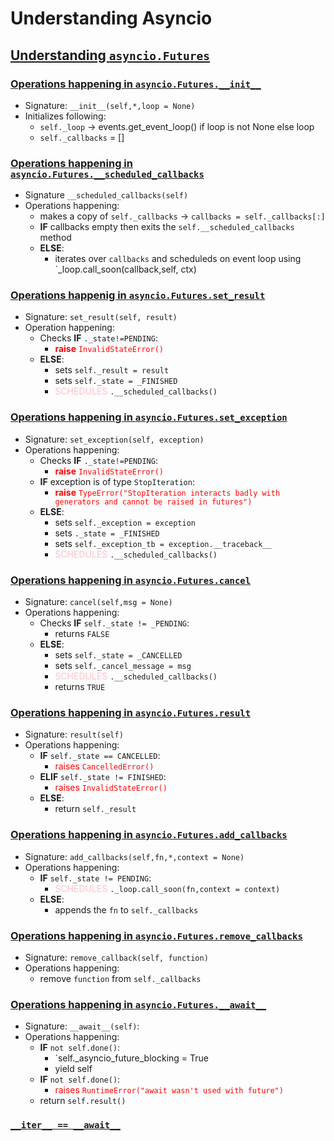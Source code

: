 # Understanding **Asyncio**

## <u>Understanding `asyncio.Futures`</u>

### <u>Operations happening in `asyncio.Futures.__init__`</u>
- Signature: `__init__(self,*,loop = None)`
- Initializes following:
    - `self._loop` -> events.get_event_loop() if loop is not None else loop
    -  `self._callbacks` = []

### <u>Operations happening in `asyncio.Futures.__scheduled_callbacks`</u>
- Signature `__scheduled_callbacks(self)`
- Operations happening:
    - makes a copy of `self._callbacks` -> `callbacks = self._callbacks[:] `
    - **IF** callbacks empty then exits the `self.__scheduled_callbacks` method
    - **ELSE**:
        - iterates over `callbacks` and scheduleds on event loop using `_loop.call_soon(callback,self, ctx)

### <u>Operations happenig in `asyncio.Futures.set_result`</u>
- Signature: `set_result(self, result)`
- Operation happening:
    - Checks **IF** `._state!=PENDING`:
        - <span style="color:red">**raise** `InvalidStateError()`</span>
    - **ELSE**:
        - sets `self._result = result`
        - sets `self._state = _FINISHED`
        - <span style="color:pink">SCHEDULES</span> `.__scheduled_callbacks()`

### <u>Operations happening in `asyncio.Futures.set_exception`</u>
- Signature: `set_exception(self, exception)`
- Operations happening:
    - Checks **IF** `._state!=PENDING`:
        - <span style="color:red">**raise** `InvalidStateError()`</span>
    - **IF** exception is of type `StopIteration`:
        - <span style="color:red">**raise** `TypeError("StopIteration interacts badly with generators and cannot be raised in futures")`</span>
    - **ELSE**:
        - sets `self._exception = exception`
        - sets `._state = _FINISHED`
        - sets `self._exception_tb = exception.__traceback__`
        - <span style="color:pink">SCHEDULES</span> `.__scheduled_callbacks()`

### <u>Operations happening in `asyncio.Futures.cancel`</u>
- Signature: `cancel(self,msg = None)`
- Operations happening:
    - Checks **IF** `self._state != _PENDING`:
        - returns `FALSE`
    - **ELSE**:
        - sets `self._state = _CANCELLED`
        - sets `self._cancel_message = msg`
        - <span style="color:pink">SCHEDULES</span> `.__scheduled_callbacks()`
        - returns `TRUE`

### <u>Operations happening in `asyncio.Futures.result`</u>
- Signature: `result(self)`
- Operations happening:
    - **IF** `self._state == CANCELLED`:
        - <span style="color:red">raises `CancelledError()`</span>
    - **ELIF** `self._state != FINISHED`:
        - <span style="color:red">raises `InvalidStateError()`</span>
    - **ELSE**:
        - return `self._result`


### <u>Operations happening in `asyncio.Futures.add_callbacks`</u>
- Signature: `add_callbacks(self,fn,*,context = None)`
- Operations happening:
    - **IF** `self._state != PENDING`:
        - <span style="color:pink">SCHEDULES</span> `._loop.call_soon(fn,context = context)`
    - **ELSE**:
        - appends the `fn` to `self._callbacks`


### <u>Operations happening in `asyncio.Futures.remove_callbacks`</u>
- Signature: `remove_callback(self, function)`
- Operations happening:
    - remove `function` from `self._callbacks`

### <u>Operations happening in `asyncio.Futures.__await__`</u>
- Signature: `__await__(self)`:
- Operations happening:
    - **IF** `not self.done()`:
        - `self._asyncio_future_blocking = True
        - yield self
    - **IF** `not self.done()`:
        - <span style="color:red">raises `RuntimeError("await wasn't used with future")`</span>
    - return `self.result()`

### <u>`__iter__ == __await__`</u>
